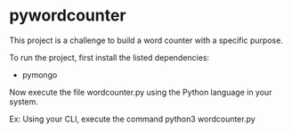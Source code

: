 # pywordcounter
This project is a challenge to build a word counter with a specific purpose.

To run the project, first install the listed dependencies:

- pymongo

Now execute the file wordcounter.py using the Python language in your system.

Ex: Using your CLI, execute the command python3 wordcounter.py
